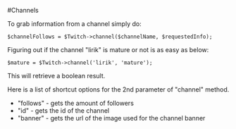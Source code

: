 #Channels

To grab information from a channel simply do:

    $channelFollows = $Twitch->channel($channelName, $requestedInfo);

Figuring out if the channel "lirik" is mature or not is as easy as below:

    $mature = $Twitch->channel('lirik', 'mature');
    
This will retrieve a boolean result.


Here is a list of shortcut options for the 2nd parameter of "channel" method.

- "follows" - gets the amount of followers
- "id" - gets the id of the channel
- "banner" - gets the url of the image used for the channel banner
